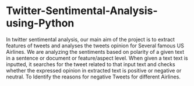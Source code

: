 # Twitter-Sentimental-Analysis-using-Python
In twitter sentimental analysis, our main aim of the project is to extract features of tweets and analyses the tweets opinion for Several famous US Airlines. We are analyzing the sentiments based on polarity of a given text in a sentence or document or feature/aspect level. When given a text text is inputted, it searches for the tweet related to that input text and checks whether the expressed opinion in extracted text is positive or negative or neutral. To Identify the reasons for negative Tweets for different Airlines.
